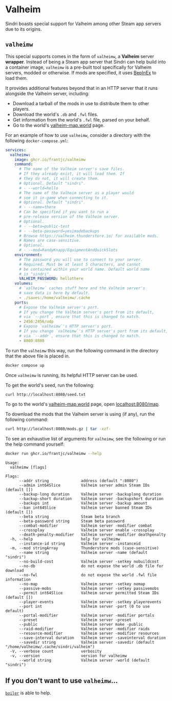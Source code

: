 # Valheim

Sindri boasts special support for Valheim among other Steam app servers due to its origins.

## `valheimw`

This special supports comes in the form of `valheimw`, a **Valheim** server **wrapper**. Instead of being a Steam app server that Sindri can help build into a container image, `valheimw` is a pre-built tool specifically for Valheim servers, modded or otherwise. If mods are specified, it uses [BepInEx](https://valheim.thunderstore.io/p/denikson/BepInExPack_Valheim) to load them.

It provides additional features beyond that in an HTTP server that it runs alongside the Valheim server, including:

- Download a tarball of the mods in use to distribute them to other players.
- Download the world's `.db` and `.fwl` files.
- Get information from the world's `.fwl` file, parsed on your behalf.
- Go to the world's [valheim-map.world](https://valheim-map.world/) page.

For an example of how to use `valheimw`, consider a directory with the following `docker-compose.yml`:

```yml
services:
  valheimw:
    image: ghcr.io/frantjc/valheimw
    command:
      # The name of the Valheim server's save files.
      # If they already exist, it will load them. If
      # they do not, it will create them.
      # Optional. Default "sindri".
      # - --world=hello
      # The name of the Valheim server as a player would
      # see it in-game when connecting to it.
      # Optional. Default "sindri".
      # - --name=there
      # Can be specified if you want to run a
      # pre-release version of the Valheim server.
      # Optional.
      # - --beta=public-test
      # - --beta-password=yesimadebackups
      # Browse https://valheim.thunderstore.io/ for available mods.
      # Names are case-sensitive.
      # Optional.
      # - --mod=RandyKnapp/EquipmentAndQuickSlots
    environment:
      # The password you will use to connect to your server.
      # Required. Must be at least 5 characters, and cannot
      # be contained within your world name. Default world name
      # is "sindri".
      VALHEIM_PASSWORD: hellothere
    volumes:
      # `valheimw` caches stuff here and the Valheim server's
      # save data is here by default.
      - ./saves:/home/valheimw/.cache
    ports:
      # Expose the Valheim server's port.
      # If you change the Valheim server's port from its default,
      # via `--port`, ensure that this is changed to match.
      - 2456:2456/udp
      # Expose `valheimw`'s HTTP server's port.
      # If you change `valheimw`'s HTTP server's port from its default,
      # via `--addr`, ensure that this is changed to match.
      - 8080:8080
```

To run the `valheimw` this way, run the following command in the directory that the above file is placed in.

```sh
docker compose up
```

Once `valheimw` is running, its helpful HTTP server can be used.

To get the world's seed, run the following:

```sh
curl http://localhost:8080/seed.txt
```

To go to the world's [valheim-map.world](https://valheim-map.world/) page, open [localhost:8080/map](http://localhost:8080/map).

To download the mods that the Valheim server is using (if any), run the following command:

```sh
curl http://localhost:8080/mods.gz | tar -xzf-
```

To see an exhaustive list of arguments for `valheimw`, see the following or run the help command yourself:

```sh
docker run ghcr.io/frantjc/valheimw --help
```

```
Usage:
  valheimw [flags]

Flags:
      --addr string              address (default ":8080")
      --admin int64Slice         Valheim server admin Steam IDs (default [])
      --backup-long duration     Valheim server -backuplong duration
      --backup-short duration    Valheim server -backupshort duration
      --backups int              Valheim server -backup amount
      --ban int64Slice           Valheim server banned Steam IDs (default [])
      --beta string              Steam beta branch
      --beta-password string     Steam beta password
      --combat-modifier          Valheim server -modifier combat
      --crossplay                Valheim server enable -crossplay
      --death-penalty-modifier   Valheim server -modifier deathpenalty
  -h, --help                     help for valheimw
      --instance-id string       Valheim server -instanceid
  -m, --mod stringArray          Thunderstore mods (case-sensitive)
      --name string              Valheim server -name (default "sindri")
      --no-build-cost            Valheim server -setkey nobuildcost
      --no-db                    do not expose the world .db file for download
      --no-fwl                   do not expose the world .fwl file information
      --no-map                   Valheim server -setkey nomap
      --passive-mobs             Valheim server -setkey passivemobs
      --permit int64Slice        Valheim server permitted Steam IDs (default [])
      --player-events            Valheim server -setkey playerevents
      --port int                 Valheim server -port (0 to use default)
      --portal-modifier          Valheim server -modifier portals
      --preset                   Valheim server -preset
      --public                   Valheim server make -public
      --raid-modifier            Valheim server -modifier raids
      --resource-modifier        Valheim server -modifier resources
      --save-interval duration   Valheim server -saveinterval duration
      --savedir string           Valheim server -savedir (default "/home/valheimw/.cache/sindri/valheim")
  -V, --verbose count            verbosity
  -v, --version                  version for valheimw
      --world string             Valheim server -world (default "sindri")
```

## If you don't want to use `valheimw`...

[`boiler`](boiler.md) is able to help.
